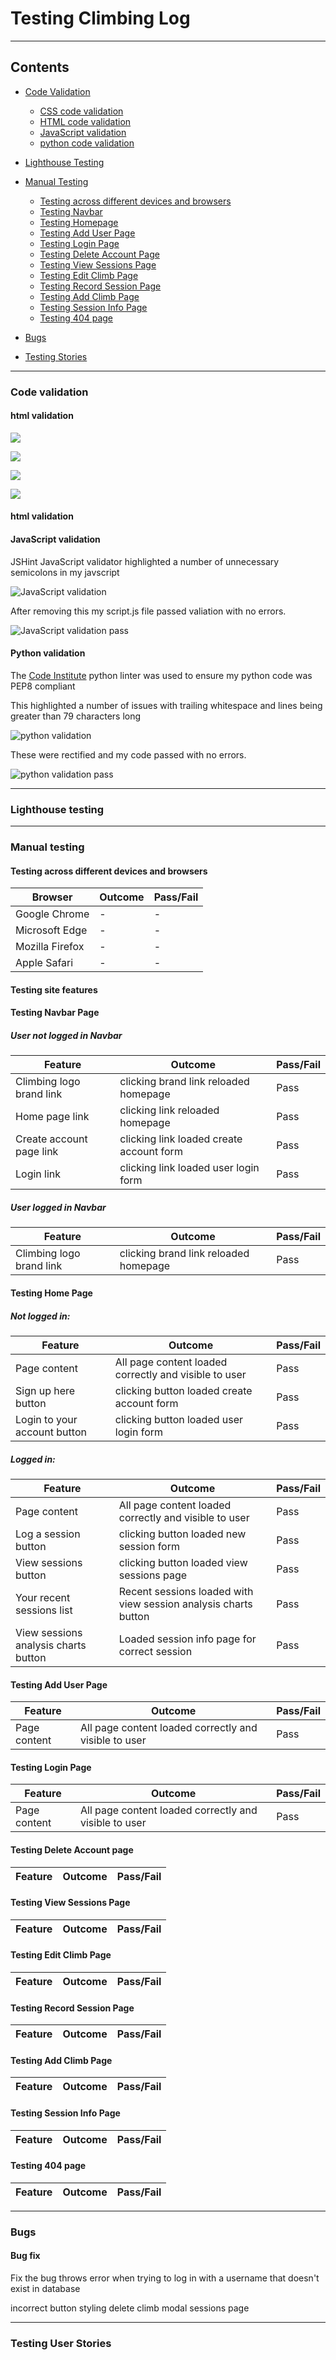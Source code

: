   # Testing Climbing Log
  ***
  ## Contents
  
  * [Code Validation](#code-validation)
    * [CSS code validation](#css-validation)
    * [HTML code validation](#html-validation)
    * [JavaScript validation](#javascript-validation)
    * [python code validation](#python-validation)

  * [Lighthouse Testing](#lighthouse-testing)

  * [Manual Testing](#manual-testing)
    * [Testing across different devices and browsers](#testing-across-different-devices-and-browsers)
    * [Testing Navbar](#testing-navbar-page)
    * [Testing Homepage](#testing-home-page)
    * [Testing Add User Page](#testing-add-user-page)
    * [Testing Login Page](#testing-login-page)
    * [Testing Delete Account Page](#testing-delete-account-page)
    * [Testing View Sessions Page](#testing-view-sessions-page)
    * [Testing Edit Climb Page](#testing-edit-climb-page)
    * [Testing Record Session Page](#testing-record-session-page)
    * [Testing Add Climb Page](#testing-add-climb-page)
    * [Testing Session Info Page](#testing-session-info-page)
    * [Testing 404 page](#testing-404-page)
    
  * [Bugs](#bugs)

  * [Testing Stories](#testing-user-stories)

***

### Code validation <a name="code-validation"></a>

#### html validation <a name="css-validation"></a>

![](/climbing_log/static/images/html_validation.jpg)

![](/climbing_log/static/images/html_validation1.jpg)

![](/climbing_log/static/images/html_validation2.jpg)

![](/climbing_log/static/images/html_validation_pass.jpg)

#### html validation <a name="html-validation"></a>

#### JavaScript validation <a name="javascript-validation"></a>

JSHint JavaScript validator highlighted a number of unnecessary semicolons in my javscript

![JavaScript validation](/climbing_log/static/images/javascript_validation.jpg)

After removing this my script.js file passed valiation with no errors.

![JavaScript validation pass](/climbing_log/static/images/javascript_validation_pass.jpg)

#### Python validation

The [Code Institute](https://pep8ci.herokuapp.com/#) python linter was used to ensure my
python code was PEP8 compliant

This highlighted a number of issues with trailing whitespace and lines being greater than 79 characters long

![python validation](/climbing_log/static/images/python_validation.jpg)

These were rectified and my code passed with no errors.

![python validation pass](/climbing_log/static/images/python_validation_passed.jpg)

***

### Lighthouse testing <a name="lighthouse-testing"></a>

***

### Manual testing <a name="manual-testing"></a>

#### Testing across different devices and browsers  <a name="testing-devices-browsers"></a>

Browser | Outcome | Pass/Fail  
--- | --- | ---
Google Chrome | - | -
Microsoft Edge | - | -
Mozilla Firefox | - | -
Apple Safari | - | -

#### Testing site features  <a name="testing-site-features"></a>

#### Testing Navbar Page  <a name='testing-home-page'></a>

##### User not logged in Navbar

Feature | Outcome | Pass/Fail  
--- | --- | ---
Climbing logo brand link | clicking brand link reloaded homepage | Pass
Home page link | clicking link reloaded homepage | Pass
Create account page link | clicking link loaded create account form | Pass
Login link | clicking link loaded user login form | Pass

##### User logged in Navbar

Feature | Outcome | Pass/Fail  
--- | --- | ---
Climbing logo brand link | clicking brand link reloaded homepage | Pass


#### Testing Home Page  <a name='testing-home-page'></a>

##### Not logged in:

Feature | Outcome | Pass/Fail  
--- | --- | ---
Page content | All page content loaded correctly and visible to user | Pass
Sign up here button | clicking button loaded create account form | Pass
Login to your account button | clicking button loaded user login form | Pass

##### Logged in:

Feature | Outcome | Pass/Fail  
--- | --- | ---
Page content | All page content loaded correctly and visible to user | Pass
Log a session button | clicking button loaded new session form | Pass
View sessions button | clicking button loaded view sessions page | Pass
Your recent sessions list | Recent sessions loaded with view session analysis charts button | Pass
View sessions analysis charts button | Loaded session info page for correct session | Pass

#### Testing Add User Page  <a name='testing-add-user-page'></a>

Feature | Outcome | Pass/Fail  
--- | --- | ---
Page content | All page content loaded correctly and visible to user | Pass

#### Testing Login Page  <a name='testing-login-page'></a>

Feature | Outcome | Pass/Fail  
--- | --- | ---
Page content | All page content loaded correctly and visible to user | Pass

#### Testing Delete Account page   <a name='testing-delete-account-page'></a>

Feature | Outcome | Pass/Fail  
--- | --- | ---

#### Testing View Sessions Page <a name='testing-view-sessions-page'></a>

Feature | Outcome | Pass/Fail  
--- | --- | ---

#### Testing Edit Climb Page  <a name='testing-edit-climb-page'></a>

Feature | Outcome | Pass/Fail  
--- | --- | ---

#### Testing Record Session Page  <a name='testing-record-session-page'></a>

Feature | Outcome | Pass/Fail  
--- | --- | ---

#### Testing Add Climb Page <a name='testing-add-climb-page'></a>

Feature | Outcome | Pass/Fail  
--- | --- | ---

#### Testing Session Info Page   <a name='testing-session-info-page'></a>

Feature | Outcome | Pass/Fail  
--- | --- | ---

#### Testing 404 page   <a name='testing-404-page'></a>

Feature | Outcome | Pass/Fail  
--- | --- | ---

***

### Bugs <a name="bugs"></a>

#### Bug fix

Fix the bug throws error when trying to log in with a username that doesn't exist in database

incorrect button styling delete climb modal sessions page

***

### Testing User Stories <a name="testing-user-stories"></a>